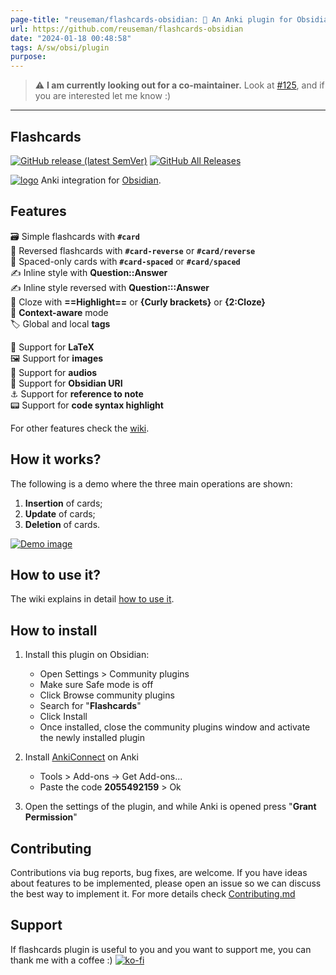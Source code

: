 ```yaml
---
page-title: "reuseman/flashcards-obsidian: 🎴 An Anki plugin for Obsidian.md"
url: https://github.com/reuseman/flashcards-obsidian
date: "2024-01-18 00:48:58"
tags: A/sw/obsi/plugin
purpose:
---
```


> ⚠️ **I am currently looking out for a co-maintainer.** Look at [#125](https://github.com/reuseman/flashcards-obsidian/issues/125), and if you are interested let me know :)

---

## Flashcards

[![GitHub release (latest SemVer)](https://camo.githubusercontent.com/618a0bce2ebfe909da3eb46bbdf12a8c367531fbce5782f7f096ae26a9f2cc0a/68747470733a2f2f696d672e736869656c64732e696f2f6769746875622f762f72656c656173652f72657573656d616e2f666c61736863617264732d6f6273696469616e3f7374796c653d666f722d7468652d626164676526736f72743d73656d766572)](https://github.com/reuseman/flashcards-obsidian/releases/latest) [![GitHub All Releases](https://camo.githubusercontent.com/1d612b8f41222e1f77e70c157576a48db91e0f6efc9e128e1988053d47571bb5/68747470733a2f2f696d672e736869656c64732e696f2f6769746875622f646f776e6c6f6164732f72657573656d616e2f666c61736863617264732d6f6273696469616e2f746f74616c3f7374796c653d666f722d7468652d6261646765)](https://camo.githubusercontent.com/1d612b8f41222e1f77e70c157576a48db91e0f6efc9e128e1988053d47571bb5/68747470733a2f2f696d672e736869656c64732e696f2f6769746875622f646f776e6c6f6164732f72657573656d616e2f666c61736863617264732d6f6273696469616e2f746f74616c3f7374796c653d666f722d7468652d6261646765)

[![logo](https://github.com/reuseman/flashcards-obsidian/raw/main/logo.png)](https://github.com/reuseman/flashcards-obsidian/blob/main/logo.png) Anki integration for [Obsidian](https://obsidian.md/).

## Features

🗃️ Simple flashcards with **`#card`**  
🎴 Reversed flashcards with **`#card-reverse`** or **`#card/reverse`**  
📅 Spaced-only cards with **`#card-spaced`** or **`#card/spaced`**  
✍️ Inline style with **Question::Answer**  
✍️ Inline style reversed with **Question:::Answer**  
📃 Cloze with **\==Highlight==** or **{Curly brackets}** or **{2:Cloze}**  
🧠 **Context-aware** mode  
🏷️ Global and local **tags**

🔢 Support for **LaTeX**  
🖼️ Support for **images**  
🎤 Support for **audios**  
🔗 Support for **Obsidian URI**  
⚓ Support for **reference to note**  
📟 Support for **code syntax highlight**

For other features check the [wiki](https://github.com/reuseman/flashcards-obsidian/wiki).

## How it works?

The following is a demo where the three main operations are shown:

1.  **Insertion** of cards;
2.  **Update** of cards;
3.  **Deletion** of cards.

[![Demo image](https://github.com/reuseman/flashcards-obsidian/raw/main/docs/demo.gif)](https://github.com/reuseman/flashcards-obsidian/blob/main/docs/demo.gif)

## How to use it?

The wiki explains in detail [how to use it](https://github.com/reuseman/flashcards-obsidian/wiki).

## How to install

1.  Install this plugin on Obsidian:
    
    -   Open Settings > Community plugins
    -   Make sure Safe mode is off
    -   Click Browse community plugins
    -   Search for "**Flashcards**"
    -   Click Install
    -   Once installed, close the community plugins window and activate the newly installed plugin
2.  Install [AnkiConnect](https://ankiweb.net/shared/info/2055492159) on Anki
    
    -   Tools > Add-ons -> Get Add-ons...
    -   Paste the code **2055492159** > Ok
3.  Open the settings of the plugin, and while Anki is opened press "**Grant Permission**"
    

## Contributing

Contributions via bug reports, bug fixes, are welcome. If you have ideas about features to be implemented, please open an issue so we can discuss the best way to implement it. For more details check [Contributing.md](https://github.com/reuseman/flashcards-obsidian/blob/main/docs/CONTRIBUTING.md)

## Support

If flashcards plugin is useful to you and you want to support me, you can thank me with a coffee :) [![ko-fi](https://camo.githubusercontent.com/ce32b4940b9ebf361cfd346ba0582815846406854cd2f701c11a85cb21eaa939/68747470733a2f2f6b6f2d66692e636f6d2f696d672f676974687562627574746f6e5f736d2e737667)](https://ko-fi.com/V7V0ABKAF)